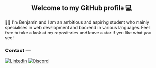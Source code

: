 <h2 align="center">Welcome to my GitHub profile 💻</h2>
<p>👋🏼 I'm Benjamin and I am an ambitious and aspiring student who mainly specialises in web development and backend in various languages. Feel free to take a look at my repositories and leave a star if you like what you see!</p>


### Contact —
[![LinkedIn](https://custom-icon-badges.demolab.com/badge/LinkedIn-0A66C2?logo=linkedin-white&logoColor=fff)](https://www.linkedin.com/in/benjamin-uka/) [![Discord](https://img.shields.io/badge/Discord-%235865F2.svg?&logo=discord&logoColor=white)](https://discordapp.com/users/1273190149265690668)
